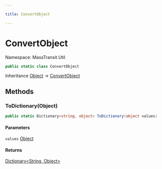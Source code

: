 ```yaml
---

title: ConvertObject

---
```


# ConvertObject

Namespace: MassTransit.Util

```csharp
public static class ConvertObject
```

Inheritance [Object](https://learn.microsoft.com/en-us/dotnet/api/system.object) → [ConvertObject](../masstransit-util/convertobject)

## Methods

### **ToDictionary(Object)**

```csharp
public static Dictionary<string, object> ToDictionary(object values)
```

#### Parameters

`values` [Object](https://learn.microsoft.com/en-us/dotnet/api/system.object)<br/>

#### Returns

[Dictionary\<String, Object\>](https://learn.microsoft.com/en-us/dotnet/api/system.collections.generic.dictionary-2)<br/>
